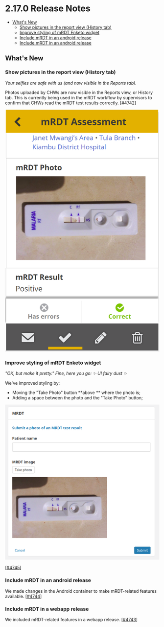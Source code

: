 # 2.17.0 Release Notes

- [What's New](#whats-new)
    - [Show pictures in the report view (History tab)](#show-pictures-in-the-report-view-history-tab)
    - [Improve styling of mRDT Enketo widget](#improve-styling-of-mrdt-enketo-widget)
    - [Include mRDT in an android release](#include-mrdt-in-an-android-release)
    - [Include mRDT in an android release](#include-mrdt-in-a-webapp-release)

## What's New

### Show pictures in the report view (History tab) 

_Your selfies are safe with us (and now visible in the Reports tab)._

Photos uploaded by CHWs are now visible in the Reports view, or History tab. This is currently being used in the mRDT workflow by supervisors to confirm that CHWs read the mRDT test results correctly. [[#4742](https://github.com/medic/medic-webapp/issues/4742)]

![Screenshot](images/2.17.0-4742.png)

### Improve styling of mRDT Enketo widget

_"OK, but make it pretty." Fine, here you go: ✨ UI fairy dust ✨_

We've improved styling by:
- Moving the "Take Photo" button **above ** where the photo is;
- Adding a space between the photo and the "Take Photo" button;

![Screenshot](images/2.17.0-4745.png)

[[#4745](https://github.com/medic/medic-webapp/issues/4745)]

### Include mRDT in an android release

We made changes in the Android container to make mRDT-related features available. [[#4744](https://github.com/medic/medic-webapp/issues/4744)]

### Include mRDT in a webapp release

We included mRDT-related features in a webapp release. [[#4743](https://github.com/medic/medic-webapp/issues/4743)]
